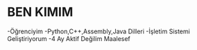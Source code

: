 # BEN KIMIM




-Öğrenciyim
-Python,C++,Assembly,Java Dilleri
-İşletim Sistemi Geliştiriyorum
-4 Ay Aktif Değilim Maalesef
